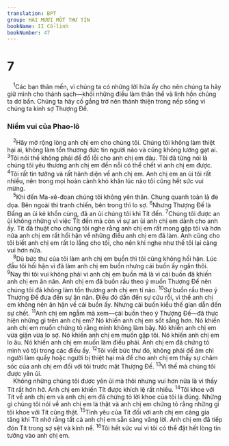 ```yaml
---
translation: BPT
group: HAI MƯƠI MỐT THƯ TÍN
bookName: II Cổ-linh 
bookNumber: 47
---
```


<div class="title"><h1>7</h1></div>
<span class="verse 2co_7_1"> <sup>1</sup>Các bạn thân mến, vì chúng ta có những lời hứa ấy cho nên chúng ta hãy giữ mình cho thánh sạch—khỏi những điều làm thân thể và linh hồn chúng ta dơ bẩn. Chúng ta hãy cố gắng trở nên thánh thiện trong nếp sống vì chúng ta kính sợ Thượng Đế.<br/></span>
<div class="title"><h3>Niềm vui của Phao-lô</h3></div>
<span class="verse 2co_7_2"> <sup>2</sup>Hãy mở rộng lòng anh chị em cho chúng tôi. Chúng tôi không làm thiệt hại ai, không làm tổn thương đức tin người nào và cũng không lường gạt ai.</span>
<span class="verse 2co_7_3"><sup>3</sup>Tôi nói thế không phải để đổ lỗi cho anh chị em đâu. Tôi đã từng nói là chúng tôi yêu thương anh chị em đến nỗi có thể chết vì anh chị em được.</span>
<span class="verse 2co_7_4"><sup>4</sup>Tôi rất tin tưởng và rất hãnh diện về anh chị em. Anh chị em an ủi tôi rất nhiều, nên trong mọi hoàn cảnh khó khăn lúc nào tôi cũng hết sức vui mừng.<br/></span>
<span class="verse 2co_7_5"> <sup>5</sup>Khi đến Ma-xê-đoan chúng tôi không yên thân. Chung quanh toàn là đe dọa. Bên ngoài thì tranh chiến, bên trong thì lo sợ.</span>
<span class="verse 2co_7_6"><sup>6</sup>Nhưng Thượng Đế là Đấng an ủi kẻ khốn cùng, đã an ủi chúng tôi khi Tít đến.</span>
<span class="verse 2co_7_7"><sup>7</sup>Chúng tôi được an ủi không những vì việc Tít đến mà còn vì sự an ủi anh chị em dành cho anh ấy. Tít đã thuật cho chúng tôi nghe rằng anh chị em rất mong gặp tôi và hơn nữa anh chị em rất hối hận về những điều anh chị em đã làm. Anh cũng cho tôi biết anh chị em rất lo lắng cho tôi, cho nên khi nghe như thế tôi lại càng vui hơn nữa.<br/></span>
<span class="verse 2co_7_8"> <sup>8</sup>Dù bức thư của tôi làm anh chị em buồn thì tôi cũng không hối hận. Lúc đầu tôi hối hận vì đã làm anh chị em buồn nhưng cái buồn ấy ngắn thôi.</span>
<span class="verse 2co_7_9"><sup>9</sup>Nay thì tôi vui không phải vì anh chị em buồn mà là vì cái buồn đã khiến anh chị em ăn năn. Anh chị em đã buồn rầu theo ý muốn Thượng Đế nên chúng tôi đã không làm tổn thương anh chị em tí nào.</span>
<span class="verse 2co_7_10"><sup>10</sup>Sự buồn rầu theo ý Thượng Đế đưa đến sự ăn năn. Điều đó dẫn đến sự cứu rỗi, vì thế anh chị em không nên ân hận về cái buồn ấy. Nhưng cái buồn kiểu thế gian dẫn đến sự chết.</span>
<span class="verse 2co_7_11"><sup>11</sup>Anh chị em ngẫm mà xem—cái buồn theo ý Thượng Đế—đã thực hiện những gì trên anh chị em? Nó khiến anh chị em sốt sắng hơn. Nó khiến anh chị em muốn chứng tỏ rằng mình không làm bậy. Nó khiến anh chị em vừa giận vừa lo sợ. Nó khiến anh chị em muốn gặp tôi. Nó khiến anh chị em lo âu. Nó khiến anh chị em muốn làm điều phải. Anh chị em đã chứng tỏ mình vô tội trong các điều ấy.</span>
<span class="verse 2co_7_12"><sup>12</sup>Tôi viết bức thư đó, không phải để ám chỉ người làm quấy hoặc người bị thiệt hại mà để cho anh chị em thấy sự chăm sóc của anh chị em đối với tôi trước mặt Thượng Đế.</span>
<span class="verse 2co_7_13"><sup>13</sup>Vì thế mà chúng tôi được yên ủi.<br/> Không những chúng tôi được yên ủi mà thôi nhưng vui hơn nữa là vì thấy Tít rất hớn hở. Anh chị em khiến Tít được khích lệ rất nhiều.</span>
<span class="verse 2co_7_14"><sup>14</sup>Tôi khoe với Tít về anh chị em và anh chị em đã chứng tỏ lời khoe của tôi là đúng. Những gì chúng tôi nói về anh chị em là thật và anh chị em chứng tỏ rằng những gì tôi khoe với Tít cũng thật.</span>
<span class="verse 2co_7_15"><sup>15</sup>Tình yêu của Tít đối với anh chị em càng gia tăng khi Tít nhớ rằng tất cả anh chị em sẵn sàng vâng lời. Anh chị em đã tiếp đón Tít trong sợ sệt và kính nể.</span>
<span class="verse 2co_7_16"><sup>16</sup>Tôi hết sức vui vì tôi có thể đặt hết lòng tin tưởng vào anh chị em.<br/></span>
